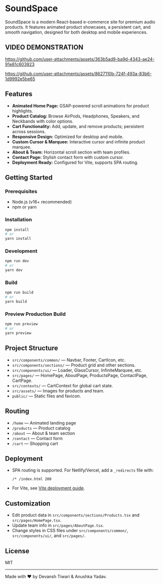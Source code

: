 # SoundSpace

SoundSpace is a modern React-based e-commerce site for premium audio products. It features animated product showcases, a persistent cart, and smooth navigation, designed for both desktop and mobile experiences.

## VIDEO DEMONSTRATION

https://github.com/user-attachments/assets/363b5ad9-ba9d-4343-ae24-91e81c603923

https://github.com/user-attachments/assets/8627110b-724f-493a-83b6-1d9992e5be65


## Features

- **Animated Home Page:** GSAP-powered scroll animations for product highlights.
- **Product Catalog:** Browse AirPods, Headphones, Speakers, and Neckbands with color options.
- **Cart Functionality:** Add, update, and remove products; persistent across sessions.
- **Responsive Design:** Optimized for desktop and mobile.
- **Custom Cursor & Marquee:** Interactive cursor and infinite product marquee.
- **About & Team:** Horizontal scroll section with team profiles.
- **Contact Page:** Stylish contact form with custom cursor.
- **Deployment Ready:** Configured for Vite, supports SPA routing.

## Getting Started

### Prerequisites

- Node.js (v16+ recommended)
- npm or yarn

### Installation

```bash
npm install
# or
yarn install
```

### Development

```bash
npm run dev
# or
yarn dev
```

### Build

```bash
npm run build
# or
yarn build
```

### Preview Production Build

```bash
npm run preview
# or
yarn preview
```

## Project Structure

- `src/components/common/` — Navbar, Footer, CartIcon, etc.
- `src/components/sections/` — Product grid and other sections.
- `src/components/ui/` — Loader, GlassCursor, InfiniteMarquee, etc.
- `src/pages/` — HomePage, AboutPage, ProductsPage, ContactPage, CartPage.
- `src/contexts/` — CartContext for global cart state.
- `src/assets/` — Images for products and team.
- `public/` — Static files and favicon.

## Routing

- `/home` — Animated landing page
- `/products` — Product catalog
- `/about` — About & team section
- `/contact` — Contact form
- `/cart` — Shopping cart

## Deployment

- SPA routing is supported. For Netlify/Vercel, add a `_redirects` file with:
  ```
  /* /index.html 200
  ```
- For Vite, see [Vite deployment guide](https://vitejs.dev/guide/static-deploy.html).

## Customization

- Edit product data in `src/components/sections/Products.tsx` and `src/pages/HomePage.tsx`.
- Update team info in `src/pages/AboutPage.tsx`.
- Change styles in CSS files under `src/components/common/`, `src/components/ui/`, and `src/pages/`.

## License

MIT

---

Made with ❤️ by Devansh Tiwari & Anushka Yadav.
